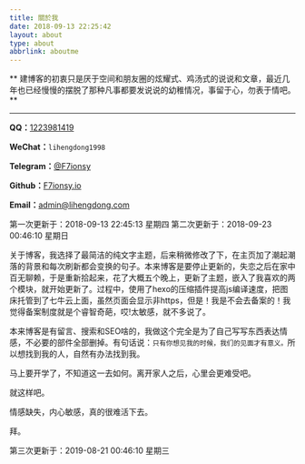 ```yaml
---
title: 關於我
date: 2018-09-13 22:25:42
layout: about
type: about
abbrlink: aboutme
---
```

   **  建博客的初衷只是厌于空间和朋友圈的炫耀式、鸡汤式的说说和文章，最近几年也已经慢慢的摆脱了那种凡事都要发说说的幼稚情况，事留于心，勿表于情吧。**

------

  **QQ：**[1223981419](http://wpa.qq.com/msgrd?v=3&uin=1223981419&site=qq&menu=yes "1223981419")

  **WeChat：**`lihengdong1998`

  **Telegram：**[@F7ionsy](https://t.me/F7ionsy "@F7ionsy")

  **Github：**[F7ionsy.io](https://github.com/F7ionsy "Github")

  **Email：**[admin@lihengdong.com](mailto:admin@lihengdong.com "admin@lihengdong.com")



  第一次更新于：2018-09-13 22:45:13 星期四
  第二次更新于：2018-09-23 00:46:10 星期日

关于博客，我选择了最简洁的纯文字主题，后来稍微修改了下，在主页加了潮起潮落的背景和每次刷新都会变换的句子。本来博客是要停止更新的，失恋之后在家中百无聊赖，于是重新拾起来，花了大概五个晚上，更新了主题，嵌入了我喜欢的两个模块，就开始更新了。过程中，使用了hexo的压缩插件提高js编译速度，把图床托管到了七牛云上面，虽然页面会显示非https，但是！我是不会去备案的！我觉得备案制度就是个睿智奇葩，哎!太敏感，就不多说了。

本来博客是有留言、搜索和SEO啥的，我做这个完全是为了自己写写东西表达情感，不必要的部件全部删掉。有句话说：`只有你想见我的时候，我们的见面才有意义。`所以想找到我的人，自然有办法找到我。

马上要开学了，不知道这一去如何。离开家人之后，心里会更难受吧。

就这样吧。

情感缺失，内心敏感，真的很难活下去。

拜。

  第三次更新于：2019-08-21 00:46:10 星期三